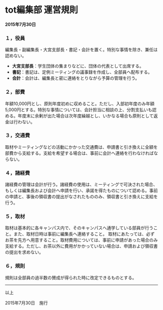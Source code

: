 # tot編集部 運営規則

**2015年7月30日**

### １，役員
編集長・副編集長・大宮支部長・書記・会計を置く。特別な事情を除き、兼任は認めない。
* **大宮支部長**：学生団体の集まりなどに、団体の代表として出席する。
* **書記**：書記は、定例ミーティングの議事録を作成し、全部員へ配布する。
* **会計**：会計は、編集長と密に連絡をとりながら予算の管理を行う。

### ２，部費
年額10,000円とし、原則年度初めに収めること。ただし、入部初年度のみ年額5,000円とする。特別な事情については、会計担当に相談の上、分割支払いも認める。年度末に余剰が出た場合は次年度繰越とし、いかなる場合も原則として返金は行わない。

### ３，交通費
取材やミーティングなどの活動にかかった交通費は、申請書と引き換えに全額を部費から支給する。支給を希望する場合は、事前に会計へ連絡を行わなければならない。

### ４，諸経費
諸経費の管理は会計が行う。諸経費の使用は、ミーティングで可決された場合、もしくは編集長および会計へ申請を行い、承諾を得たものについて認める。事前の申請と、事後の領収書の提出がなされたもののみ、領収書と引き換えに支給を行う。

### ５，取材
取材は基本的に各キャンパス内で、そのキャンパスへ通学している部員が行うこと。また、取材日時は事前に編集長へ連絡すること。
取材にあたっては、必ずお茶を先方へ用意すること。取材費用については、事前に申請があった場合のみ支給する。ただし、お茶以外に費用がかかっていない場合は、申請および領収書の提出を求めない。

### ６，規則
規則は全部員の過半数の賛成が得られた時に改定できるものとする。

---
以上

2015年7月30日　施行